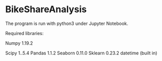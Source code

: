 # BikeShareAnalysis

The program is run with python3 under Jupyter Notebook. 

Required libraries:

Numpy 1.19.2

Scipy 1..5.4
Pandas 1.1.2
Seaborn 0.11.0
Sklearn 0.23.2
datetime (built in)


